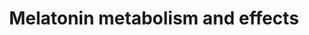 ---
annotations:
- id: DOID:535
  parent: disease of mental health
  type: Disease Ontology
  value: sleep disorder
- id: PW:0000465
  parent: signaling pathway
  type: Pathway Ontology
  value: hormone signaling pathway
- id: DOID:162
  parent: disease of cellular proliferation
  type: Disease Ontology
  value: cancer
- id: DOID:0060037
  parent: disease of mental health
  type: Disease Ontology
  value: developmental disorder of mental health
authors:
- Fehrhart
- Evelo
- Mkutmon
- MaintBot
- Egonw
- Khanspers
- AlexanderPico
- Justgerrardz
- Marvin M2
- Eweitz
description: Melatonin is an important regulator of circadian rythmus and influences
  also insulin secretion, immune function, retinal function and neuroprotection. The
  synthesis starts with the amino acid tryptophan which is catalyzed to serotonin.
  AANAT and ASMT catalyze the reaction to N-acetylserotonin and melatonin, respectively.
  Melatonin is mainly discarded by the liver enzyme CYP1A2 but other enzymes from
  the cytochrome family are also known to metabolize melatonin. Recent investigation
  show e.g. that melatonin plays an important role in colon cancer growth.    Proteins
  on this pathway have targeted assays available via the [https://assays.cancer.gov/available_assays?wp_id=WP3298
  CPTAC Assay Portal]
last-edited: 2021-12-22
organisms:
- Homo sapiens
redirect_from:
- /index.php/Pathway:WP3298
- /instance/WP3298
- /instance/WP3298_rr123268
revision: r123268
schema-jsonld:
- '@context': https://schema.org/
  '@id': https://wikipathways.github.io/pathways/WP3298.html
  '@type': Dataset
  creator:
    '@type': Organization
    name: WikiPathways
  description: Melatonin is an important regulator of circadian rythmus and influences
    also insulin secretion, immune function, retinal function and neuroprotection.
    The synthesis starts with the amino acid tryptophan which is catalyzed to serotonin.
    AANAT and ASMT catalyze the reaction to N-acetylserotonin and melatonin, respectively.
    Melatonin is mainly discarded by the liver enzyme CYP1A2 but other enzymes from
    the cytochrome family are also known to metabolize melatonin. Recent investigation
    show e.g. that melatonin plays an important role in colon cancer growth.    Proteins
    on this pathway have targeted assays available via the [https://assays.cancer.gov/available_assays?wp_id=WP3298
    CPTAC Assay Portal]
  keywords:
  - 5-Hydroxyindoleacetic acid
  - 5-Methoxytryptamine
  - 5-methoxypsoralen
  - 6-Hydroxymelatonin
  - 6-Sulfatoxymelatonin
  - AANAT
  - ACHE
  - ADRB
  - APOE
  - ARNTL
  - ASMT
  - Arntl
  - Bufotenin
  - CAM
  - CLOCK
  - CRY1
  - CRY2
  - CSNK1D
  - CSNK1E
  - CYP1A1
  - CYP1A2
  - CYP1B1
  - CYP2C19
  - CYP2D6
  - 'CaMK2 '
  - Clock
  - Cry
  - ECE-1
  - EDN1
  - Ethinhyloestradiol
  - FOXO1
  - GSK3B
  - IRAK1
  - Lipopolysaccharide
  - MAOA
  - 'MAP2 '
  - MTNR1A
  - MTNR1B
  - Melatonin
  - N,N-Dimethyltryptamine
  - N-Acetylserotonin
  - NFKB1
  - Noradrenaline
  - PER1
  - PER2
  - PER3
  - PKC
  - Per
  - Pinoline
  - SIRT1
  - SULT1A1
  - Serotonin
  - TRAF6
  - cAMP
  - cyclic 3-hydroxymelatonin
  - cyclic 6-hydroxymelatonin
  - free radicals
  license: CC0
  name: Melatonin metabolism and effects
seo: CreativeWork
title: Melatonin metabolism and effects
wpid: WP3298
---